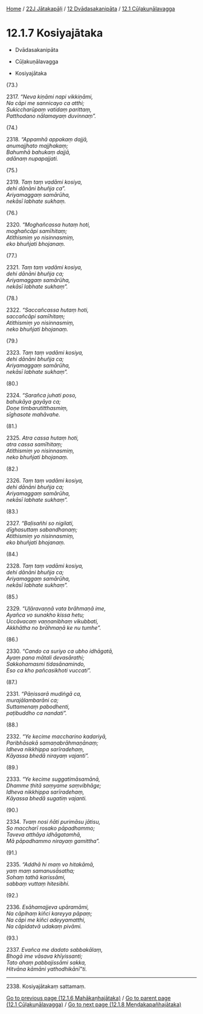 
[Home](/) / [22J Jātakapāḷi](../...md) / [12 Dvādasakanipāta](...md) / [12.1 Cūḷakuṇālavagga](../22J/12/12.1.md)

# 12.1.7 Kosiyajātaka

* Dvādasakanipāta

* Cūḷakuṇālavagga

* Kosiyajātaka

(73.)

2317\. _“Neva kiṇāmi napi vikkiṇāmi,_  
_Na cāpi me sannicayo ca atthi;_  
_Sukiccharūpaṃ vatidaṃ parittaṃ,_  
_Patthodano nālamayaṃ duvinnaṃ”._  


(74.)

2318\. _“Appamhā appakaṃ dajjā,_  
_anumajjhato majjhakaṃ;_  
_Bahumhā bahukaṃ dajjā,_  
_adānaṃ nupapajjati._  


(75.)

2319\. _Taṃ taṃ vadāmi kosiya,_  
_dehi dānāni bhuñja ca”._  
_Ariyamaggaṃ samārūha,_  
_nekāsī labhate sukhaṃ._  


(76.)

2320\. _“Moghañcassa hutaṃ hoti,_  
_moghañcāpi samīhitaṃ;_  
_Atithismiṃ yo nisinnasmiṃ,_  
_eko bhuñjati bhojanaṃ._  


(77.)

2321\. _Taṃ taṃ vadāmi kosiya,_  
_dehi dānāni bhuñja ca;_  
_Ariyamaggaṃ samārūha,_  
_nekāsī labhate sukhaṃ”._  


(78.)

2322\. _“Saccañcassa hutaṃ hoti,_  
_saccañcāpi samīhitaṃ;_  
_Atithismiṃ yo nisinnasmiṃ,_  
_neko bhuñjati bhojanaṃ._  


(79.)

2323\. _Taṃ taṃ vadāmi kosiya,_  
_dehi dānāni bhuñja ca;_  
_Ariyamaggaṃ samārūha,_  
_nekāsī labhate sukhaṃ”._  


(80.)

2324\. _“Sarañca juhati poso,_  
_bahukāya gayāya ca;_  
_Doṇe timbarutitthasmiṃ,_  
_sīghasote mahāvahe._  


(81.)

2325\. _Atra cassa hutaṃ hoti,_  
_atra cassa samīhitaṃ;_  
_Atithismiṃ yo nisinnasmiṃ,_  
_neko bhuñjati bhojanaṃ._  


(82.)

2326\. _Taṃ taṃ vadāmi kosiya,_  
_dehi dānāni bhuñja ca;_  
_Ariyamaggaṃ samārūha,_  
_nekāsī labhate sukhaṃ”._  


(83.)

2327\. _“Baḷisañhi so nigilati,_  
_dīghasuttaṃ sabandhanaṃ;_  
_Atithismiṃ yo nisinnasmiṃ,_  
_eko bhuñjati bhojanaṃ._  


(84.)

2328\. _Taṃ taṃ vadāmi kosiya,_  
_dehi dānāni bhuñja ca;_  
_Ariyamaggaṃ samārūha,_  
_nekāsī labhate sukhaṃ”._  


(85.)

2329\. _“Uḷāravaṇṇā vata brāhmaṇā ime,_  
_Ayañca vo sunakho kissa hetu;_  
_Uccāvacaṃ vaṇṇanibhaṃ vikubbati,_  
_Akkhātha no brāhmaṇā ke nu tumhe”._  


(86.)

2330\. _“Cando ca suriyo ca ubho idhāgatā,_  
_Ayaṃ pana mātali devasārathi;_  
_Sakkohamasmi tidasānamindo,_  
_Eso ca kho pañcasikhoti vuccati”._  


(87.)

2331\. _“Pāṇissarā mudiṅgā ca,_  
_murajālambarāni ca;_  
_Suttamenaṃ pabodhenti,_  
_paṭibuddho ca nandati”._  


(88.)

2332\. _“Ye kecime maccharino kadariyā,_  
_Paribhāsakā samaṇabrāhmaṇānaṃ;_  
_Idheva nikkhippa sarīradehaṃ,_  
_Kāyassa bhedā nirayaṃ vajanti”._  


(89.)

2333\. _“Ye kecime suggatimāsamānā,_  
_Dhamme ṭhitā saṃyame saṃvibhāge;_  
_Idheva nikkhippa sarīradehaṃ,_  
_Kāyassa bhedā sugatiṃ vajanti._  


(90.)

2334\. _Tvaṃ nosi ñāti purimāsu jātisu,_  
_So maccharī rosako pāpadhammo;_  
_Taveva atthāya idhāgatamhā,_  
_Mā pāpadhammo nirayaṃ gamittha”._  


(91.)

2335\. _“Addhā hi maṃ vo hitakāmā,_  
_yaṃ maṃ samanusāsatha;_  
_Sohaṃ tathā karissāmi,_  
_sabbaṃ vuttaṃ hitesibhi._  


(92.)

2336\. _Esāhamajjeva upāramāmi,_  
_Na cāpihaṃ kiñci kareyya pāpaṃ;_  
_Na cāpi me kiñci adeyyamatthi,_  
_Na cāpidatvā udakaṃ pivāmi._  


(93.)

2337\. _Evañca me dadato sabbakālaṃ,_  
_Bhogā ime vāsava khīyissanti;_  
_Tato ahaṃ pabbajissāmi sakka,_  
_Hitvāna kāmāni yathodhikānī”ti._  


---

2338\. Kosiyajātakaṃ sattamaṃ.



[Go to previous page (12.1.6 Mahākaṇhajātaka)](12.1.6.md) / [Go to parent page (12.1 Cūḷakuṇālavagga)](../22J/12/12.1.md) / [Go to next page (12.1.8 Meṇḍakapañhajātaka)](12.1.8.md)


